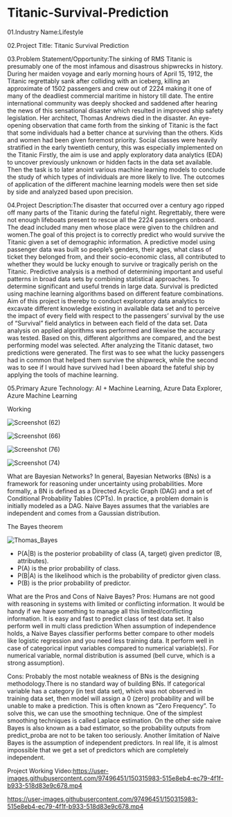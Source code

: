 # Titanic-Survival-Prediction

01.Industry Name:Lifestyle
 
02.Project Title: Titanic Survival Prediction
 
03.Problem Statement/Opportunity:The sinking  of  RMS Titanic is presumably one  of  the most infamous and  disastrous  shipwrecks  in  history.  During her maiden  voyage  and early  morning  hours  of  April  15, 1912,  the Titanic regrettably sank after colliding with an iceberg, killing an approximate of 1502 passengers and crew  out of  2224  making  it one of many  of the deadliest  commercial  maritime  in  history  till date.  The  entire  international  community  was  deeply  shocked and saddened  after  hearing  the  news  of  this  sensational  disaster which resulted  in improved ship safety legislation.  Her architect, Thomas  Andrews  died  in  the  disaster.  An  eye-opening observation  that  came  forth  from  the  sinking  of  Titanic  is  the fact that some  individuals  had  a  better  chance  at  surviving  than the  others.  Kids  and  women  had  been  given  foremost  priority. Social  classes  were  heavily  stratified  in  the  early  twentieth century,  this  was especially  implemented on  the Titanic  Firstly, the  aim  is  use  and  apply  exploratory  data  analytics  (EDA)  to uncover  previously  unknown  or  hidden  facts  in  the  data  set available.  Then  the  task  is  to  later  anoint  various  machine learning  models  to  conclude  the  study  of  which  types  of individuals are more likely to live. The outcomes of application of the different  machine  learning models were then  set  side  by side and analyzed based upon precision.

04.Project Description:The  disaster  that  occurred  over  a  century  ago  ripped  off many parts of the Titanic during the fateful night. Regrettably, there were not  enough  lifeboats present to rescue all the  2224 passengers  onboard.  The  dead  included  many  men  whose place were given to the children and women.The goal  of  this project is  to correctly  predict who would  survive  the  Titanic  given  a  set  of  demographic information.  A  predictive  model  using  passenger  data  was built so  people’s genders, their  ages,  what class of ticket they belonged from, and their socio-economic class, all contributed to  whether  they  would  be  lucky  enough  to  survive  or tragically  perish  on  the  Titanic.  Predictive  analysis  is  a method of determining  important and useful patterns in broad data  sets by  combining  statistical  approaches. To  determine significant  and  useful  trends  in  large  data.  Survival  is predicted  using  machine  learning  algorithms  based  on different feature combinations.  Aim of this project is thereby to conduct exploratory data analytics to excavate different knowledge existing in available data set and to perceive the  impact of every field with respect to  the  passengers’  survival  by  the  use  of  “Survival”  field analytics  in  between  each  field of  the  data set.  Data analysis on  applied  algorithms  was  performed  and  likewise  the accuracy  was  tested.  Based  on  this,  different algorithms  are compared,  and  the  best  performing  model  was  selected. After  analyzing  the  Titanic  dataset,  two  predictions  were generated. The first  was to see what the  lucky passengers had in common that helped them survive  the shipwreck, while the second was to see if  I would have survived  had I been aboard the fateful ship by applying the tools of machine learning.

05.Primary Azure Technology: AI + Machine Learning, Azure Data Explorer, Azure Machine Learning

Working

![Screenshot (62)](https://user-images.githubusercontent.com/97496451/150307408-5b23dd6c-2fea-4b35-a297-a353221aefab.png)

![Screenshot (66)](https://user-images.githubusercontent.com/97496451/150307484-a959eb56-4a8b-419c-ad16-de46a1915f80.png)

![Screenshot (76)](https://user-images.githubusercontent.com/97496451/150307541-381f8ecc-b062-46bc-9e35-d3e0c2a64c98.png)

![Screenshot (74)](https://user-images.githubusercontent.com/97496451/150307602-a49e7a3c-74ca-4029-b3c0-5eb4153f5c50.png)





What are Bayesian Networks?
In general, Bayesian Networks (BNs) is a framework for reasoning under uncertainty using probabilities. More formally, a BN is defined as a Directed Acyclic Graph (DAG) and a set of Conditional Probability Tables (CPTs). In practice, a problem domain is initially modeled as a DAG.
Naive Bayes assumes that the variables are independent and comes from a Gaussian distribution.




The Bayes theorem

![Thomas_Bayes](https://user-images.githubusercontent.com/97496451/150307943-ede1108a-a56e-4e04-8a0c-4dcdffc10eeb.png)

* P(A|B) is the posterior probability of class (A, target) given predictor (B, attributes).
* P(A) is the prior probability of class.
* P(B|A) is the likelihood which is the probability of predictor given class.
* P(B) is the prior probability of predictor.



What are the Pros and Cons of Naive Bayes?
Pros:
Humans are not good with reasoning in systems with limited or conflicting information. It would be handy if we have something to manage all this limited/conflicting information.
It is easy and fast to predict class of test data set. It also perform well in multi class prediction
When assumption of independence holds, a Naive Bayes classifier performs better compare to other models like logistic regression and you need less training data.
It perform well in case of categorical input variables compared to numerical variable(s). For numerical variable, normal distribution is assumed (bell curve, which is a strong assumption).

Cons:
Probably the most notable weakness of BNs is the designing methodology.There is no standard way of building BNs.
If categorical variable has a category (in test data set), which was not observed in training data set, then model will assign a 0 (zero) probability and will be unable to make a prediction. This is often known as “Zero Frequency”. To solve this, we can use the smoothing technique. One of the simplest smoothing techniques is called Laplace estimation.
On the other side naive Bayes is also known as a bad estimator, so the probability outputs from predict_proba are not to be taken too seriously.
Another limitation of Naive Bayes is the assumption of independent predictors. In real life, it is almost impossible that we get a set of predictors which are completely independent.


Project Working Video:https://user-images.githubusercontent.com/97496451/150315983-515e8eb4-ec79-4f1f-b933-518d83e9c678.mp4

https://user-images.githubusercontent.com/97496451/150315983-515e8eb4-ec79-4f1f-b933-518d83e9c678.mp4




 

